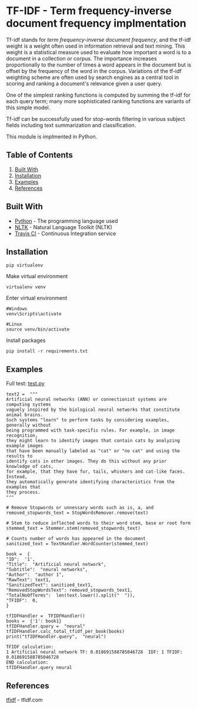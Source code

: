# TF-IDF - Term frequency-inverse document frequency implmentation

Tf-idf stands for _term frequency-inverse document frequency_, and the tf-idf weight is a weight often used in information retrieval and text mining. This weight is a statistical measure used to evaluate how important a word is to a document in a collection or corpus. The importance increases proportionally to the number of times a word appears in the document but is offset by the frequency of the word in the corpus. Variations of the tf-idf weighting scheme are often used by search engines as a central tool in scoring and ranking a document's relevance given a user query.

One of the simplest ranking functions is computed by summing the tf-idf for each query term; many more sophisticated ranking functions are variants of this simple model.

Tf-idf can be successfully used for stop-words filtering in various subject fields including text summarization and classification.

This module is implmented in Python.

## Table of Contents

1.  [Built With](https://github.com/HeatzRM/TF-IDF#built-with)
2.  [Installation](https://github.com/HeatzRM/TF-IDF#installation)
3.  [Examples](https://github.com/HeatzRM/TF-IDF#examples)
4.  [References](https://github.com/HeatzRM/TF-IDF#references)

## Built With

- [Python](https://www.python.org/) - The programming language used
- [NLTK](https://pypi.org/project/nltk/) - Natural Language Toolkit (NLTK)
- [Travis CI](https://travis-ci.com/) - Continuous Integration service

## Installation

```
pip virtualenv
```

Make virtual environment

```
virtualenv venv
```

Enter virtual environment

```
#Windows
venv\Scripts\activate

#Linux
source venv/bin/activate
```

Install packages

```
pip install -r requirements.txt
```

## Examples

Full test: [test.py](https://github.com/HeatzRM/TF-IDF/blob/master/test.py)

```
text2 =  """
Artificial neural networks (ANN) or connectionist systems are computing systems
vaguely inspired by the biological neural networks that constitute animal brains.
Such systems "learn" to perform tasks by considering examples, generally without
being programmed with task-specific rules. For example, in image recognition,
they might learn to identify images that contain cats by analyzing example images
that have been manually labeled as "cat" or "no cat" and using the results to
identify cats in other images. They do this without any prior knowledge of cats,
for example, that they have fur, tails, whiskers and cat-like faces. Instead,
they automatically generate identifying characteristics from the examples that
they process.
"""

# Remove Stopwords or unnessary words such as is, a, and
removed_stopwords_text = StopWordsRemover.remove(text)

# Stem to reduce inflected words to their word stem, base or root form
stemmed_text = Stemmer.stem(removed_stopwords_text)

# Counts number of words has appeared in the document
sanitized_text = TextHandler.WordCounter(stemmed_text)

book =  {
"ID":  '1',
"Title":  "Artificial neural network",
"Subtitle":  "neural networks",
"Author":  "author 1",
"RawText": text1,
"SanitizedText": sanitized_text1,
"RemovedStopWordsText": removed_stopwords_text1,
"TotalNoOfTerms":  len(text.lower().split("  ")),
"TFIDF":  0,
}
```

```
tfIDFHandler =  TFIDFHandler()
books =  {'1': book1}
tfIDFHandler.query =  "neural"
tfIDFHandler.calc_total_tfidf_per_book(books)
print("tfIDFHandler.query",  "neural")
```

```
TFIDF calculation:
1 Artificial neural network TF: 0.018691588785046728  IDF: 1 TFIDF: 0.018691588785046728
END calculation:
tfIDFHandler.query neural
```

## References

[tfidf](http://www.tfidf.com/) - tfidf.com
